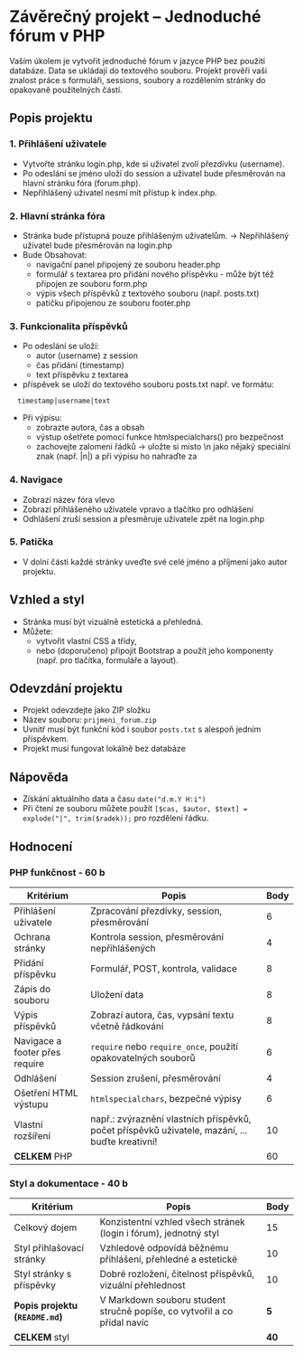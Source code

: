 # Závěrečný projekt – Jednoduché fórum v PHP

Vaším úkolem je vytvořit jednoduché fórum v jazyce PHP bez použití databáze. Data se ukládají do textového souboru.
Projekt prověří vaši znalost práce s formuláři, sessions, soubory a rozdělením stránky do opakovaně použitelných částí.

## Popis projektu

### 1. Přihlášení uživatele

- Vytvořte stránku login.php, kde si uživatel zvolí přezdívku (username).
- Po odeslání se jméno uloží do session a uživatel bude přesměrován na hlavní stránku fóra (forum.php).
- Nepřihlášený uživatel nesmí mít přístup k index.php.

### 2. Hlavní stránka fóra

- Stránka bude přístupná pouze přihlášeným uživatelům. -> Nepřihlášený uživatel bude přesměrován na login.php
- Bude Obsahovat:
    - navigační panel připojený ze souboru header.php
    - formulář s textarea pro přidání nového příspěvku - může být též připojen ze souboru form.php
    - výpis všech příspěvků z textového souboru (např. posts.txt)
    - patičku připojenou ze souboru footer.php

### 3. Funkcionalita příspěvků

- Po odeslání se uloží:
    - autor (username) z session
    - čas přidání (timestamp)
    - text příspěvku z textarea
- příspěvek se uloží do textového souboru posts.txt např. ve formátu:

```
  timestamp|username|text
  ```

- Při výpisu:
    - zobrazte autora, čas a obsah
    - výstup ošetřete pomocí funkce htmlspecialchars() pro bezpečnost
    - zachovejte zalomení řádků -> uložte si místo \n jako nějaký speciální znak (např. |n|) a při výpisu ho nahraďte
      za <br>

### 4. Navigace

- Zobrazí název fóra vlevo
- Zobrazí přihlášeného uživatele vpravo a tlačítko pro odhlášení
- Odhlášení zruší session a přesměruje uživatele zpět na login.php

### 5. Patička

- V dolní části každé stránky uveďte své celé jméno a příjmení jako autor projektu.

## Vzhled a styl

- Stránka musí být vizuálně estetická a přehledná.
- Můžete:
    - vytvořit vlastní CSS a třídy,
    - nebo (doporučeno) připojit Bootstrap a použít jeho komponenty (např. pro tlačítka, formuláře a layout).

## Odevzdání projektu

- Projekt odevzdejte jako ZIP složku
- Název souboru: `prijmeni_forum.zip`
- Uvnitř musí být funkční kód i soubor `posts.txt` s alespoň jedním příspěvkem.
- Projekt musí fungovat lokálně bez databáze

## Nápověda

- Získání aktuálního data a času `date("d.m.Y H:i")`
- Při čtení ze souboru můžete použít `[$cas, $autor, $text] = explode("|", trim($radek));` pro rozdělení řádku.

## Hodnocení

### PHP funkčnost - 60 b

| Kritérium                      | Popis                                                                                          | Body |                              
|--------------------------------|------------------------------------------------------------------------------------------------|------| 
| Přihlášení uživatele           | Zpracování přezdívky, session, přesměrování                                                    | 6    |                               
| Ochrana stránky                | Kontrola session, přesměrování nepřihlášených                                                  | 4    |                                
| Přidání příspěvku              | Formulář, POST, kontrola, validace                                                             | 8    |                                
| Zápis do souboru               | Uložení data                                                                                   | 8    |
| Výpis příspěvků                | Zobrazí autora, čas, vypsání textu včetně řádkování                                            | 8    |   
| Navigace a footer přes require | `require` nebo `require_once`, použití opakovatelných souborů                                  | 6    |                                
| Odhlášení                      | Session zrušení, přesměrování                                                                  | 4    |                                
| Ošetření HTML výstupu          | `htmlspecialchars`, bezpečné výpisy                                                            | 6    |                              
| Vlastní rozšíření              | např.: zvýraznění vlastních příspěvků, počet příspěvků uživatele, mazání, ... buďte kreativní! | 10   |
| **CELKEM** PHP                 |                                                                                                | 60   |

### Styl a dokumentace - 40 b

| Kritérium                        | Popis                                                                    | Body   |
|----------------------------------|--------------------------------------------------------------------------|--------|
| Celkový dojem                    | Konzistentní vzhled všech stránek (login i fórum), jednotný styl         | 15     |
| Styl přihlašovací stránky        | Vzhledově odpovídá běžnému přihlášení, přehledné a estetické             | 10     |
| Styl stránky s příspěvky         | Dobré rozložení, čitelnost příspěvků, vizuální přehlednost               | 10     |
| **Popis projektu (`README.md`)** | V Markdown souboru student stručně popíše, co vytvořil a co přidal navíc | **5**  |
| **CELKEM** styl                  |                                                                          | **40** |
